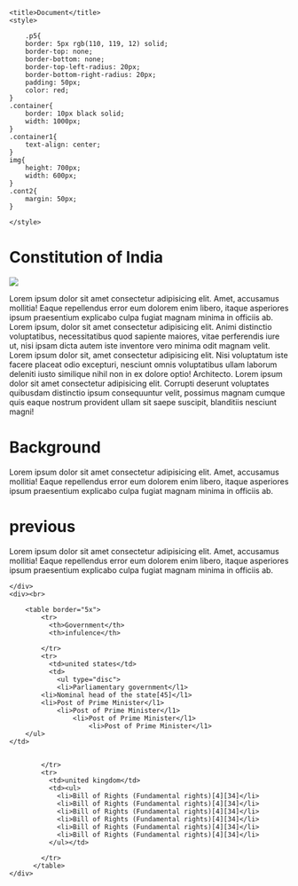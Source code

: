 <!DOCTYPE html>
<html lang="en">
<head>
   
    <title>Document</title>
    <style>
     
        .p5{
        border: 5px rgb(110, 119, 12) solid;
        border-top: none;
        border-bottom: none;
        border-top-left-radius: 20px;
        border-bottom-right-radius: 20px;
        padding: 50px;
        color: red;
    }
    .container{
        border: 10px black solid;
        width: 1000px;
    }
    .container1{
        text-align: center;
    }
    img{
        height: 700px;
        width: 600px;
    }
    .cont2{
        margin: 50px;
    }
    
    </style>
</head>
<body>
    <div class="container">
        <div class="container1">
            <h1>
                Constitution of India
            </h1>
            <img src="constitution of india.jpg">
        </div>
        <div class="cont2">
            <p class="p5"> Lorem ipsum dolor sit amet consectetur adipisicing elit. Amet, accusamus mollitia! Eaque repellendus error eum dolorem enim libero, itaque asperiores ipsum praesentium explicabo culpa fugiat magnam minima in officiis ab.
                Lorem ipsum, dolor sit amet consectetur adipisicing elit. Animi distinctio voluptatibus, necessitatibus quod sapiente maiores, vitae perferendis iure ut, nisi ipsam dicta autem iste inventore vero minima odit magnam velit.
                Lorem ipsum dolor sit, amet consectetur adipisicing elit. Nisi voluptatum iste facere placeat odio excepturi, nesciunt omnis voluptatibus ullam laborum deleniti iusto similique nihil non in ex dolore optio! Architecto.
                Lorem ipsum dolor sit amet consectetur adipisicing elit. Corrupti deserunt voluptates quibusdam distinctio ipsum consequuntur velit, possimus magnam cumque quis eaque nostrum provident ullam sit saepe suscipit, blanditiis nesciunt magni!
            </p>
            <h1>
    Background
            </h1>
            <p>Lorem ipsum dolor sit amet consectetur adipisicing elit. Amet, accusamus mollitia! Eaque repellendus error eum dolorem enim libero, itaque asperiores ipsum praesentium explicabo culpa fugiat magnam minima in officiis ab.</p>
            <h1>
    previous
            </h1>
            <p>Lorem ipsum dolor sit amet consectetur adipisicing elit. Amet, accusamus mollitia! Eaque repellendus error eum dolorem enim libero, itaque asperiores ipsum praesentium explicabo culpa fugiat magnam minima in officiis ab.</p>
        </div>
        
    </div>
    <div><br>

        <table border="5x">
            <tr>
              <th>Government</th>
              <th>infulence</th>
            
            </tr>
            <tr>
              <td>united states</td>
              <td>
                <ul type="disc">
                <li>Parliamentary government</l1>
            <li>Nominal head of the state[45]</l1>
            <li>Post of Prime Minister</l1>
                <li>Post of Prime Minister</l1>
                    <li>Post of Prime Minister</l1>
                        <li>Post of Prime Minister</l1>
        </ul>
    </td>

              
            </tr>
            <tr>
              <td>united kingdom</td>
              <td><ul>
                <li>Bill of Rights (Fundamental rights)[4][34]</li>
                <li>Bill of Rights (Fundamental rights)[4][34]</li>
                <li>Bill of Rights (Fundamental rights)[4][34]</li>
                <li>Bill of Rights (Fundamental rights)[4][34]</li>
                <li>Bill of Rights (Fundamental rights)[4][34]</li>
                <li>Bill of Rights (Fundamental rights)[4][34]</li>
              </ul></td>
            
            </tr>
          </table>
    </div>
</body>
</html>
